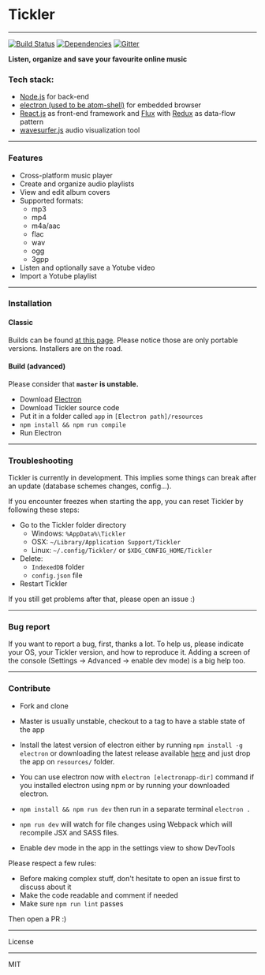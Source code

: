 # Tickler 
---
[![Build Status](https://travis-ci.org/maggiben/tickler.svg?branch=master)](https://travis-ci.org/maggiben/tickler)
[![Dependencies](https://david-dm.org/maggiben/tickler.svg)](https://github.com/maggiben/tickler)
[![Gitter](https://badges.gitter.im/maggiben/tickler.svg)](https://gitter.im/maggiben/tickler?utm_source=badge&utm_medium=badge&utm_campaign=pr-badge)

**Listen, organize and save your favourite online music**

### Tech stack:
* [Node.js](https://nodejs.org/en/) for back-end
* [electron (used to be atom-shell)](https://github.com/atom/electron/) for embedded browser
* [React.js](https://facebook.github.io/react/) as front-end framework and [Flux](https://facebook.github.io/flux/) with  [Redux](http://redux.js.org/) as data-flow pattern
* [wavesurfer.js](https://github.com/katspaugh/wavesurfer.js) audio visualization tool

---

### Features
- Cross-platform music player
- Create and organize audio playlists
- View and edit album covers
- Supported formats:
    - mp3
    - mp4
    - m4a/aac
    - flac
    - wav
    - ogg
    - 3gpp
- Listen and optionally save a Yotube video
- Import a Yotube playlist

---

### Installation

#### Classic

Builds can be found [at this page](https://github.com/maggiben/tickler/releases). Please notice those are only portable versions. Installers are on the road.

#### Build (advanced)

Please consider that **`master` is unstable.**

- Download [Electron](https://github.com/atom/electron/releases)
- Download Tickler source code
- Put it in a folder called `app` in `[Electron path]/resources`
- `npm install && npm run compile`
- Run Electron

---

### Troubleshooting

Tickler is currently in development. This implies some things can break after an update (database schemes changes, config...).

If you encounter freezes when starting the app, you can reset Tickler by following these steps:

- Go to the Tickler folder directory
    - Windows: `%AppData%\Tickler`
    - OSX: `~/Library/Application Support/Tickler`
    - Linux: `~/.config/Tickler/` or `$XDG_CONFIG_HOME/Tickler`
- Delete:
    - `IndexedDB` folder
    - `config.json` file
- Restart Tickler

If you still get problems after that, please open an issue :)

---

### Bug report

If you want to report a bug, first, thanks a lot. To help us, please indicate your OS, your Tickler version, and how to reproduce it. Adding a screen of the console (Settings -> Advanced -> enable dev mode) is a big help too.

---

### Contribute

- Fork and clone
- Master is usually unstable, checkout to a tag to have a stable state of the app

- Install the latest version of electron either by running `npm install -g electron` or downloading the latest release available [here](https://github.com/electron/electron/releases) and just drop the app on `resources/` folder.
- You can use electron now with `electron [electronapp-dir]` command if you installed electron using npm or by running your downloaded electron.

- `npm install && npm run dev` then run in a separate terminal `electron .`
- `npm run dev` will watch for file changes using Webpack which will recompile JSX and SASS files.

- Enable dev mode in the app in the settings view to show DevTools

Please respect a few rules:

- Before making complex stuff, don't hesitate to open an issue first to discuss about it
- Make the code readable and comment if needed
- Make sure `npm run lint` passes

Then open a PR :)

---

License

----

MIT


